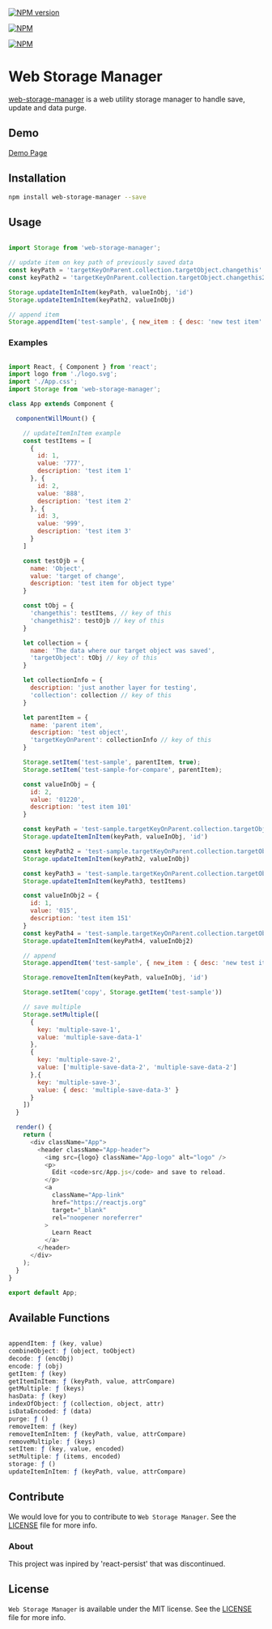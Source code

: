 [![NPM version](https://badge.fury.io/js/web-storage-manager.svg)](http://badge.fury.io/js/web-storage-manager)

[![NPM](https://nodei.co/npm/web-storage-manager.png?downloads=true&stars=true)](https://nodei.co/npm/web-storage-manager/)

[![NPM](https://nodei.co/npm-dl/web-storage-manager.png?months=6)](https://nodei.co/npm/web-storage-manager/)

# Web Storage Manager
[web-storage-manager](https://www.npmjs.com/package/web-storage-manager) is a web utility storage manager to handle save, update and data purge.

## Demo

[Demo Page](https://github.com/nferocious76/web-storage-manager-example)

## Installation

```bash
npm install web-storage-manager --save
```

## Usage

```js

import Storage from 'web-storage-manager';

// update item on key path of previously saved data
const keyPath = 'targetKeyOnParent.collection.targetObject.changethis'
const keyPath2 = 'targetKeyOnParent.collection.targetObject.changethis2'

Storage.updateItemInItem(keyPath, valueInObj, 'id')
Storage.updateItemInItem(keyPath2, valueInObj)

// append item
Storage.appendItem('test-sample', { new_item : { desc: 'new test item' } })

```

### Examples

```js

import React, { Component } from 'react';
import logo from './logo.svg';
import './App.css';
import Storage from 'web-storage-manager';

class App extends Component {

  componentWillMount() {

    // updateItemInItem example
    const testItems = [
      {
        id: 1,
        value: '777',
        description: 'test item 1'
      }, {
        id: 2,
        value: '888',
        description: 'test item 2'
      }, {
        id: 3,
        value: '999',
        description: 'test item 3'
      }
    ]

    const testOjb = {
      name: 'Object',
      value: 'target of change',
      description: 'test item for object type'
    }

    const tObj = {
      'changethis': testItems, // key of this
      'changethis2': testOjb // key of this
    }

    let collection = {
      name: 'The data where our target object was saved',
      'targetObject': tObj // key of this
    }

    let collectionInfo = {
      description: 'just another layer for testing',
      'collection': collection // key of this
    }

    let parentItem = {
      name: 'parent item',
      description: 'test object',
      'targetKeyOnParent': collectionInfo // key of this
    }

    Storage.setItem('test-sample', parentItem, true);
    Storage.setItem('test-sample-for-compare', parentItem);

    const valueInObj = {
      id: 2,
      value: '01220',
      description: 'test item 101'
    }

    const keyPath = 'test-sample.targetKeyOnParent.collection.targetObject.changethis'
    Storage.updateItemInItem(keyPath, valueInObj, 'id')

    const keyPath2 = 'test-sample.targetKeyOnParent.collection.targetObject.changethis2'
    Storage.updateItemInItem(keyPath2, valueInObj)

    const keyPath3 = 'test-sample.targetKeyOnParent.collection.targetObject2'
    Storage.updateItemInItem(keyPath3, testItems)

    const valueInObj2 = {
      id: 1,
      value: '015',
      description: 'test item 151'
    }
    const keyPath4 = 'test-sample.targetKeyOnParent.collection.targetObject2'
    Storage.updateItemInItem(keyPath4, valueInObj2)

    // append
    Storage.appendItem('test-sample', { new_item : { desc: 'new test item' } })

    Storage.removeItemInItem(keyPath, valueInObj, 'id')

    Storage.setItem('copy', Storage.getItem('test-sample'))

    // save multiple
    Storage.setMultiple([
      {
        key: 'multiple-save-1',
        value: 'multiple-save-data-1'
      },
      {
        key: 'multiple-save-2',
        value: ['multiple-save-data-2', 'multiple-save-data-2']
      },{
        key: 'multiple-save-3',
        value: { desc: 'multiple-save-data-3' }
      }
    ])
  }

  render() {
    return (
      <div className="App">
        <header className="App-header">
          <img src={logo} className="App-logo" alt="logo" />
          <p>
            Edit <code>src/App.js</code> and save to reload.
          </p>
          <a
            className="App-link"
            href="https://reactjs.org"
            target="_blank"
            rel="noopener noreferrer"
          >
            Learn React
          </a>
        </header>
      </div>
    );
  }
}

export default App;

```

## Available Functions

```js

appendItem: ƒ (key, value)
combineObject: ƒ (object, toObject)
decode: ƒ (encObj)
encode: ƒ (obj)
getItem: ƒ (key)
getItemInItem: ƒ (keyPath, value, attrCompare)
getMultiple: ƒ (keys)
hasData: ƒ (key)
indexOfObject: ƒ (collection, object, attr)
isDataEncoded: ƒ (data)
purge: ƒ ()
removeItem: ƒ (key)
removeItemInItem: ƒ (keyPath, value, attrCompare)
removeMultiple: ƒ (keys)
setItem: ƒ (key, value, encoded)
setMultiple: ƒ (items, encoded)
storage: ƒ ()
updateItemInItem: ƒ (keyPath, value, attrCompare)

```


## Contribute
We would love for you to contribute to `Web Storage Manager`. See the [LICENSE](https://github.com/nferocious76/web-storage-manager/blob/master/LICENSE) file for more info.

### About

This project was inpired by 'react-persist' that was discontinued.

## License

`Web Storage Manager` is available under the MIT license. See the [LICENSE](https://github.com/nferocious76/web-storage-manager/blob/master/LICENSE) file for more info.
